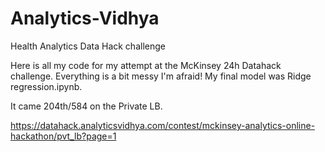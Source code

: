 # Analytics-Vidhya
Health Analytics Data Hack challenge

Here is all my code for my attempt at the McKinsey 24h Datahack challenge. Everything is a bit messy I'm afraid!
My final model was Ridge regression.ipynb.

It came 204th/584 on the Private LB. 

https://datahack.analyticsvidhya.com/contest/mckinsey-analytics-online-hackathon/pvt_lb?page=1

